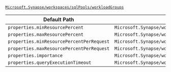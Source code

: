 [`Microsoft.Synapse/workspaces/sqlPools/workloadGroups`](https://docs.microsoft.com/en-us/azure/templates/microsoft.synapse/workspaces/sqlpools/workloadgroups)

| Default Path | Alias |
|---|---|
| `properties.minResourcePercent` | `Microsoft.Synapse/workspaces/sqlPools/workloadGroups/minResourcePercent` |
| `properties.maxResourcePercent` | `Microsoft.Synapse/workspaces/sqlPools/workloadGroups/maxResourcePercent` |
| `properties.minResourcePercentPerRequest` | `Microsoft.Synapse/workspaces/sqlPools/workloadGroups/minResourcePercentPerRequest` |
| `properties.maxResourcePercentPerRequest` | `Microsoft.Synapse/workspaces/sqlPools/workloadGroups/maxResourcePercentPerRequest` |
| `properties.importance` | `Microsoft.Synapse/workspaces/sqlPools/workloadGroups/importance` |
| `properties.queryExecutionTimeout` | `Microsoft.Synapse/workspaces/sqlPools/workloadGroups/queryExecutionTimeout` |

